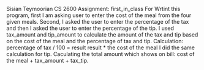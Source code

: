 Sisian Teymoorian
CS 2600
Assignment: first_in_class
For Wrtint this program, first I am asking user to enter the cost of the meal from the four given meals. Second, I asked the user to enter the percentage of the tax
and then I asked the user to enter the percentage of the tip. I used tax_amount and tip_amount to calculate the amount of the tax and tip based on the cost of the 
meal and the percentage of tax and tip. 
Calculation: percentage of tax / 100 = result 
             result * the cost of the meal
I did the same calculation for tip.
Caculating the total amount which shows on bill: cost of the meal + tax_amount + tax_tip.
